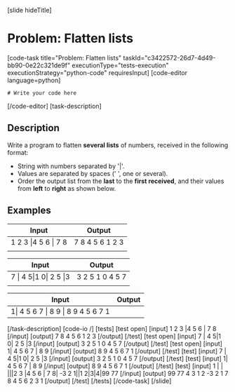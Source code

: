 [slide hideTitle]
# Problem: Flatten lists
[code-task title="Problem: Flatten lists" taskId="c3422572-26d7-4d49-bb90-0e22c321de9f" executionType="tests-execution" executionStrategy="python-code" requiresInput]
[code-editor language=python]
```
# Write your code here
```
[/code-editor]
[task-description]
## Description
Write a program to flatten **several lists** of numbers, received in the following format:

 - String with numbers separated by '|'.
 - Values are separated by spaces (' ', one or several).
 - Order the output list from the **last** to the **first received**, and their values from **left** to **right** as shown below.

## Examples
| **Input** | **Output** |
| --- | --- |
| 1 2 3 \|4 5 6 \|  7  8 | 7 8 4 5 6 1 2 3 |
|  |  |

| **Input** | **Output** |
| --- | --- |
| 7 \| 4  5\|1 0\| 2 5 \|3 | 3 2 5 1 0 4 5 7 |
|  |  |

| **Input** | **Output** |
| --- | --- |
| 1\| 4 5 6 7  \|  8 9 \| 8 9 4 5 6 7 1 |

[/task-description]
[code-io /]
[tests]
[test open]
[input]
1 2 3 \|4 5 6 \|  7  8
[/input]
[output]
7 8 4 5 6 1 2 3
[/output]
[/test]
[test open]
[input]
7 \| 4  5\|1 0\| 2 5 \|3
[/input]
[output]
3 2 5 1 0 4 5 7
[/output]
[/test]
[test open]
[input]
1\| 4 5 6 7 \| 8 9
[/input]
[output]
8 9 4 5 6 7 1
[/output]
[/test]
[test]
[input]
7 \| 4  5\|1 0\| 2 5 \|3
[/input]
[output]
3 2 5 1 0 4 5 7
[/output]
[/test]
[test]
[input]
1\| 4 5 6 7 \| 8 9
[/input]
[output]
8 9 4 5 6 7 1
[/output]
[/test]
[test]
[input]
1 \| \| \|\|\|2   3 \|4   5 6 \| 7 8\| -3 2   1\|\|1 2\|3\|4\|99 77
[/input]
[output]
99 77 4 3 1 2 -3 2 1 7 8 4 5 6 2 3 1
[/output]
[/test]
[/tests]
[/code-task]
[/slide]